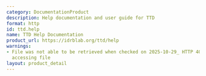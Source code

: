 ```yaml
---
category: DocumentationProduct
description: Help documentation and user guide for TTD
format: http
id: ttd.help
name: TTD Help Documentation
product_url: https://idrblab.org/ttd/help
warnings:
- File was not able to be retrieved when checked on 2025-10-29_ HTTP 404 error when
  accessing file
layout: product_detail
---
```

